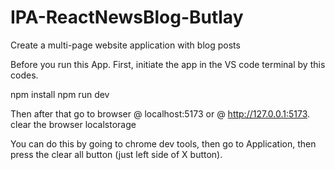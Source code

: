 # IPA-ReactNewsBlog-Butlay
Create a multi-page website application with blog posts

Before you run this App. First, initiate the app in the VS code terminal by this codes.

npm install
npm run dev

Then after that go to browser @ localhost:5173 or @ http://127.0.0.1:5173.
clear the browser localstorage 

You can do this by going to chrome dev tools, then go to Application, then press the clear all button (just left side of X button).

